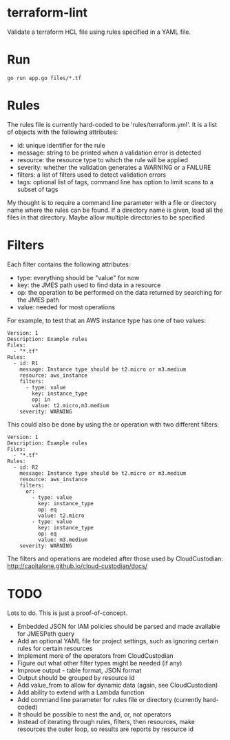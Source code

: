 # terraform-lint

Validate a terraform HCL file using rules specified in a YAML file.

# Run

```
go run app.go files/*.tf
```

# Rules

The rules file is currently hard-coded to be 'rules/terraform.yml'. It is a list of objects with the following attributes:

* id: unique identifier for the rule
* message: string to be printed when a validation error is detected
* resource: the resource type to which the rule will be applied
* severity: whether the validation generates a WARNING or a FAILURE
* filters: a list of filters used to detect validation errors
* tags: optional list of tags, command line has option to limit scans to a subset of tags

My thought is to require a command line parameter with a file or directory name where the rules can be found.
If a directory name is given, load all the files in that directory. Maybe allow multiple directories to be specified

# Filters

Each filter contains the following attributes:

* type: everything should be "value" for now
* key: the JMES path used to find data in a resource
* op: the operation to be performed on the data returned by searching for the JMES path
* value: needed for most operations

For example, to test that an AWS instance type has one of two values:
```
Version: 1
Description: Example rules
Files:
  - "*.tf"
Rules:
  - id: R1
    message: Instance type should be t2.micro or m3.medium
    resource: aws_instance
    filters:
      - type: value
        key: instance_type
        op: in
        value: t2.micro,m3.medium
    severity: WARNING
```

This could also be done by using the or operation with two different filters:

```
Version: 1
Description: Example rules
Files:
  - "*.tf"
Rules:
  - id: R2
    message: Instance type should be t2.micro or m3.medium
    resource: aws_instance
    filters:
      or:
        - type: value
          key: instance_type
          op: eq
          value: t2.micro
        - type: value
          key: instance_type
          op: eq
          value: m3.medium
    severity: WARNING
```


The filters and operations are modeled after those used by CloudCustodian: http://capitalone.github.io/cloud-custodian/docs/

# TODO

Lots to do. This is just a proof-of-concept.

* Embedded JSON for IAM policies should be parsed and made available for JMESPath query
* Add an optional YAML file for project settings, such as ignoring certain rules for certain resources
* Implement more of the operators from CloudCustodian
* Figure out what other filter types might be needed (if any)
* Improve output - table format, JSON format
* Output should be grouped by resource id
* Add value_from to allow for dynamic data (again, see CloudCustodian)
* Add ability to extend with a Lambda function
* Add command line parameter for rules file or directory (currently hard-coded)
* It should be possible to nest the and, or, not operators
* Instead of iterating through rules, filters, then resources, make resources the outer loop, so results are reports by resource id
